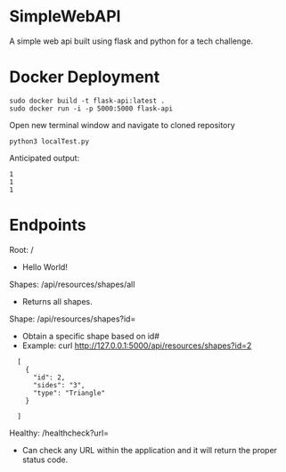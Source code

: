 # SimpleWebAPI
A simple web api built using flask and python for a tech challenge.


# Docker Deployment
```
sudo docker build -t flask-api:latest .
sudo docker run -i -p 5000:5000 flask-api
```
Open new terminal window and navigate to cloned repository
```
python3 localTest.py
```
Anticipated output:
```
1
1
1
```

# Endpoints
Root: / 
- Hello World!

Shapes: /api/resources/shapes/all
- Returns all shapes.

Shape: /api/resources/shapes?id=
- Obtain a specific shape based on id#
- Example: curl http://127.0.0.1:5000/api/resources/shapes?id=2
```
  [
    {
      "id": 2, 
      "sides": "3", 
      "type": "Triangle"
    }

  ]
```
Healthy: /healthcheck?url=
- Can check any URL within the application and it will return the proper status code.
